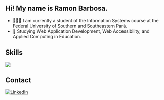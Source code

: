 ## Hi! My name is Ramon Barbosa.
- 👨🏾‍🎓 I am currently a student of the Information Systems course at the Federal University of Southern and Southeastern Pará.
- 🌱 Studying Web Application Development, Web Accessibility, and Applied Computing in Education.


## Skills
<p>
  <a href="https://skillicons.dev">
    <img src="https://skillicons.dev/icons?i=html,css,tailwind,js,ts,react,next,git,docker,express,sqlite,postgres,sequelize,firebase,mongodb"/>
  </a>
</p>
          
          
## Contact
<a href="https://www.linkedin.com/in/ramon-barbosa-712273237/" target="_blank">
  <img src="https://img.shields.io/badge/LinkedIn-0077B5?style=for-the-badge&logo=linkedin&logoColor=white" alt="LinkedIn"/>
</a>
